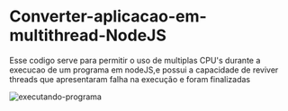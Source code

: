 # Converter-aplicacao-em-multithread-NodeJS

Esse codigo serve para permitir o uso de multiplas CPU's durante a execucao de um programa em nodeJS,e possui a capacidade de reviver threads que apresentaram falha na execução e foram finalizadas

![executando-programa](https://i.imgur.com/AB2QsE2.png)

